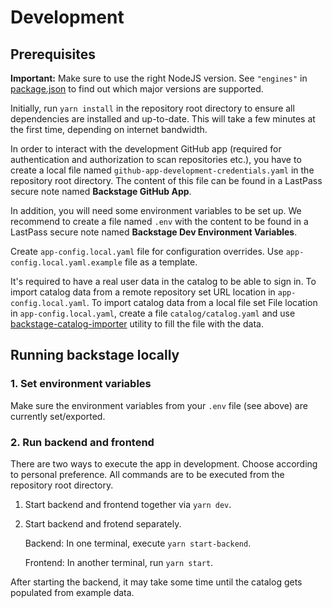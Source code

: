 # Development

## Prerequisites

**Important:** Make sure to use the right NodeJS version. See `"engines"` in [package.json](package.json) to find out which major versions are supported.

Initially, run `yarn install` in the repository root directory to ensure all dependencies are installed and up-to-date. This will take a few minutes at the first time, depending on internet bandwidth.

In order to interact with the development GitHub app (required for authentication and authorization to scan repositories etc.), you have to create a local file named `github-app-development-credentials.yaml` in the repository root directory. The content of this file can be found in a LastPass secure note named **Backstage GitHub App**.

In addition, you will need some environment variables to be set up. We recommend to create a file named `.env` with the content to be found in a LastPass secure note named **Backstage Dev Environment Variables**.

Create `app-config.local.yaml` file for configuration overrides. Use  `app-config.local.yaml.example` file as a template.

It's required to have a real user data in the catalog to be able to sign in.
To import catalog data from a remote repository set URL location in `app-config.local.yaml`.
To import catalog data from a local file set File location in `app-config.local.yaml`, create a file `catalog/catalog.yaml` and use [backstage-catalog-importer](https://github.com/giantswarm/backstage-catalog-importer) utility to fill the file with the data.

## Running backstage locally

### 1. Set environment variables

Make sure the environment variables from your `.env` file (see above) are currently set/exported.

### 2. Run backend and frontend

There are two ways to execute the app in development. Choose according to personal preference. All commands are to be executed from the repository root directory.

1. Start backend and frontend together via `yarn dev`.

2. Start backend and frotend separately.

   Backend: In one terminal, execute `yarn start-backend`.

   Frontend: In another terminal, run `yarn start`.

After starting the backend, it may take some time until the catalog gets populated from example data.
